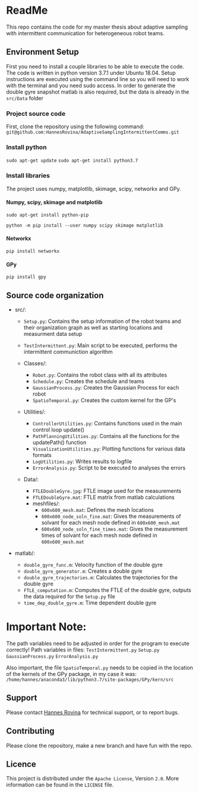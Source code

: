 # ReadMe

This repo contains the code for my master thesis about adaptive sampling with intermittent communication for heterogeneous robot teams.

## Environment Setup

First you need to install a couple libraries to be able to execute the code. The code is written in python version 3.7.1 under Ubuntu 18.04.
Setup instructions are executed using the command line so you will need to work with the terminal and you need sudo access. In order to generate the double gyre snapshot matlab is also required, but the data is already in the `src/Data` folder

### Project source code

First, clone the repository using the following command:  
`git@github.com:HannesRovina/AdaptiveSamplingIntermittentComms.git`

### Install python

`sudo apt-get update`
`sudo apt-get install python3.7`

### Install libraries

The project uses numpy, matplotlib, skimage, scipy, networkx and GPy.

#### Numpy, scipy, skimage and matplotlib

`sudo apt-get install python-pip`

`python -m pip install --user numpy scipy skimage matplotlib`

#### Networkx

`pip install networkx`


#### GPy

`pip install gpy`


## Source code organization

 * src/: 
   * `Setup.py`: Contains the setup information of the robot teams and their organization graph as well as starting locations and measurment data setup
   * `TestIntermittent.py`: Main script to be executed, performs the intermittent communiction algorithm
   
   * Classes/:
     * `Robot.py`: Contains the robot class with all its attributes
     * `Schedule.py`: Creates the schedule and teams
     * `GaussianProcess.py`: Creates the Gaussian Process for each robot
     * `SpatioTemporal.py`: Creates the custom kernel for the GP's

   * Utilities/:
     * `ControllerUtilities.py`: Contains functions used in the main control loop update()
     * `PathPlanningUtilities.py`: Contains all the functions for the updatePath() function
     * `VisualizationUtilities.py`: Plotting functions for various data formats
     * `LogUtilities.py`: Writes results to logfile
     * `ErrorAnalysis.py`: Script to be executed to analyses the errors 

   * Data/:
     * `FTLEDoubleGyre.jpg`: FTLE image used for the measurements
     * `FTLEDoubleGyre.mat`: FTLE matrix from matlab calculations
     * meshfiles/:
       * `600x600_mesh.mat`: Defines the mesh locations
       * `600x600_node_soln_fine.mat`: Gives the measurements of solvant for each mesh node defined in `600x600_mesh.mat`
       * `600x600_node_soln_fine_times.mat`: Gives the measurement times of solvant for each mesh node defined in `600x600_mesh.mat`
 
 * matlab/:
   * `double_gyre_func.m`: Velocity function of the double gyre
   * `double_gyre_generator.m`: Creates a double gyre
   * `double_gyre_trajectories.m`: Calculates the trajectories for the double gyre
   * `FTLE_computation.m`: Computes the FTLE of the double gyre, outputs the data required for the `Setup.py` file
   * `time_dep_double_gyre.m`: Time dependent double gyre
   
# Important Note:

The path variables need to be adjusted in order for the program to execute correctly!
Path variables in files: 
`TestIntermittent.py`
`Setup.py`
`GaussianProcess.py`
`ErrorAnalysis.py`

Also important, the file `SpatioTemporal.py` needs to be copied in the location of the kernels of the GPy package, in my case it was: `/home/hannes/anaconda3/lib/python3.7/site-packages/GPy/kern/src`

## Support

Please contact [Hannes Rovina](mailto:hannes1_rovina@hotmail.com) for technical support, or to report bugs.

## Contributing

Please clone the repository, make a new branch and have fun with the repo.

## Licence

This project is distributed under the `Apache License`, Version `2.0`. More information can be found in the `LICENSE` file.